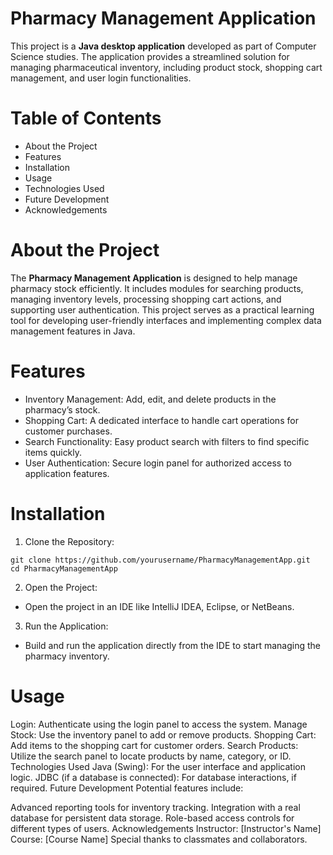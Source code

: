 # Pharmacy Management Application
This project is a **Java desktop application** developed as part of Computer Science studies. The application provides a streamlined solution for managing pharmaceutical inventory, including product stock, shopping cart management, and user login functionalities.

# Table of Contents
- About the Project  
- Features  
- Installation  
- Usage  
- Technologies Used  
- Future Development  
- Acknowledgements  
# About the Project
The **Pharmacy Management Application** is designed to help manage pharmacy stock efficiently. It includes modules for searching products, managing inventory levels, processing shopping cart actions, and supporting user authentication. This project serves as a practical learning tool for developing user-friendly interfaces and implementing complex data management features in Java.

# Features
- Inventory Management: Add, edit, and delete products in the pharmacy’s stock.  
- Shopping Cart: A dedicated interface to handle cart operations for customer purchases.  
- Search Functionality: Easy product search with filters to find specific items quickly.  
- User Authentication: Secure login panel for authorized access to application features.  
# Installation
1. Clone the Repository:
```
git clone https://github.com/yourusername/PharmacyManagementApp.git
cd PharmacyManagementApp
```
2. Open the Project:

- Open the project in an IDE like IntelliJ IDEA, Eclipse, or NetBeans.
3. Run the Application:

- Build and run the application directly from the IDE to start managing the pharmacy inventory.
# Usage
Login: Authenticate using the login panel to access the system.
Manage Stock: Use the inventory panel to add or remove products.
Shopping Cart: Add items to the shopping cart for customer orders.
Search Products: Utilize the search panel to locate products by name, category, or ID.
Technologies Used
Java (Swing): For the user interface and application logic.
JDBC (if a database is connected): For database interactions, if required.
Future Development
Potential features include:

Advanced reporting tools for inventory tracking.
Integration with a real database for persistent data storage.
Role-based access controls for different types of users.
Acknowledgements
Instructor: [Instructor's Name]
Course: [Course Name]
Special thanks to classmates and collaborators.
